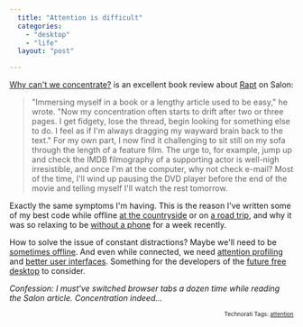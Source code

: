 ```yaml
---
  title: "Attention is difficult"
  categories: 
    - "desktop"
    - "life"
  layout: "post"

---
```

<p>
<a href="http://www.salon.com/books/review/2009/04/29/rapt/">Why can't we concentrate?</a> is an excellent book review about <a href="http://www.amazon.com/Rapt-Attention-Focused-Winifred-Gallagher/dp/1594202109">Rapt</a> on Salon:
</p><blockquote>
"Immersing myself in a book or a lengthy article used to be easy," he wrote. "Now my concentration often starts to drift after two or three pages. I get fidgety, lose the thread, begin looking for something else to do. I feel as if I'm always dragging my wayward brain back to the text." For my own part, I now find it challenging to sit still on my sofa through the length of a feature film. The urge to, for example, jump up and check the IMDB filmography of a supporting actor is well-nigh irresistible, and once I'm at the computer, why not check e-mail? Most of the time, I'll wind up pausing the DVD player before the end of the movie and telling myself I'll watch the rest tomorrow.
</blockquote><p>
Exactly the same symptoms I'm having. This is the reason I've written some of my best code while offline <a href="http://bergie.iki.fi/blog/finding-resources-automatically-in-openpsa/">at the countryside</a> or on <a href="http://bergie.iki.fi/blog/the-midgard-position/">a road trip</a>, and why it was so relaxing to be <a href="http://www.qaiku.com/home/bergie/show/1de694641318910694611deb9b6b1a176d9982f982f/">without a phone</a> for a week recently.
</p><p>
How to solve the issue of constant distractions? Maybe we'll need to be <a href="http://bergie.iki.fi/blog/the_old_offline_vs-online_debate/">sometimes offline</a>. And even while connected, we need <a href="http://bergie.iki.fi/blog/putting_attention_to_midgard/">attention profiling</a> and <a href="http://brianwill.net/blog/2009/07/20/reinventing-the-desktop-for-real-this-time-part-1/">better user interfaces</a>. Something for the developers of the <a href="http://bergie.iki.fi/blog/the_uncanny_valley_of_free_desktops/">future free desktop</a> to consider.
</p><p>
<em>Confession: I must've switched browser tabs a dozen time while reading the Salon article. Concentration indeed...</em>
</p>
<p style="text-align:right;font-size:10px;">Technorati Tags: <a href="http://www.technorati.com/tag/attention" rel="tag">attention</a></p>